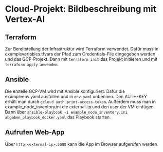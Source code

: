 # Cloud-Projekt: Bildbeschreibung mit Vertex-AI

## Terraform

Zur Bereitstellung der Infrastruktur wird Terraform verwendet. Dafür muss in examplevariables.tfvars der Pfad zum Credentials-File eingegeben werden und das GCP-Projekt.
Dann mit `terraform init` das Projekt initiieren und mit `terraform apply anwenden`.

## Ansible

Die erstelle GCP-VM wird mit Ansible konfiguriert. Dafür die exampleenv.yaml ausfüllen und in `env.yaml` unbennen. Den AUTH-KEY erhält man durch `gcloud auth print-access-token`.
Außerdem muss man in example_node_inventory.ini die external-ip und den user der VM einfügen.
Dann über `ansible-playbook -i example_node_inventory.ini abgaben_playbook_docker.yaml` das Playbook starten.

## Aufrufen Web-App

Über `http:<external-ip>:5000` kann die App im Browser aufgerufen werden.
